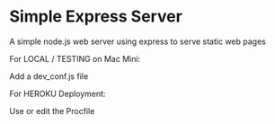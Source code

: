 Simple Express Server
==============

A simple node.js web server using express to serve static web pages

For LOCAL / TESTING on Mac Mini:

Add a dev_conf.js file

For HEROKU Deployment:

Use or edit the Procfile
